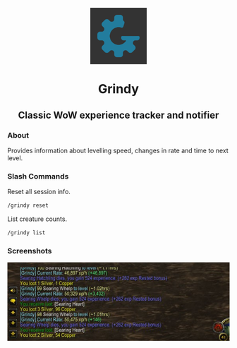 <p align ="center">
  <img align="center" src="Grindy.png" width="128px">
</p>

<h1 align="center">
  Grindy
</h1>

<h2 align="center">
  Classic WoW experience tracker and notifier
</h2>

### About

Provides information about levelling speed, changes in rate and time to next level.

### Slash Commands

Reset all session info.

```bash
/grindy reset
```

List creature counts.

```bash
/grindy list
```

### Screenshots

<img src="Screenshots/1.jpg">
